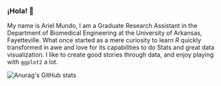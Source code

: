 ### ¡Hola! 👋

My name is Ariel Mundo, I am a Graduate Research Assistant in the Department of Biomedical Engineering at the University of Arkansas, Fayetteville. What once started as a mere curiosity to learn _R_ quickly transformed in awe and love for its capabilities to do Stats and great data visualization. I like to create good stories through data, and enjoy playing with `ggplot2` a lot.


![Anurag's GitHub stats](https://github-readme-stats.vercel.app/api?username=aimundo&show_icons=true&theme=nord)
